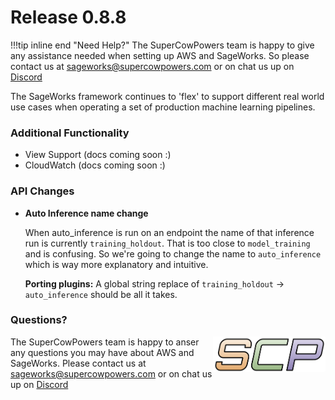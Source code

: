 # Release 0.8.8

!!!tip inline end "Need Help?"
    The SuperCowPowers team is happy to give any assistance needed when setting up AWS and SageWorks. So please contact us at [sageworks@supercowpowers.com](mailto:sageworks@supercowpowers.com) or on chat us up on [Discord](https://discord.gg/WHAJuz8sw8) 

The SageWorks framework continues to 'flex' to support different real world use cases when operating a set of production machine learning pipelines.

### Additional Functionality
- View Support (docs coming soon :)
- CloudWatch (docs coming soon :)

### API Changes
- **Auto Inference name change**

    When auto_inference is run on an endpoint the name of that inference run is currently `training_holdout`. That is too close to `model_training` and is confusing. So we're going to change the name to `auto_inference` which is way more explanatory and intuitive.
    
    **Porting plugins:** A global string replace of `training_holdout` → `auto_inference` should be all it takes.
    
### Questions?
<img align="right" src="../../images/scp.png" width="180">

The SuperCowPowers team is happy to anser any questions you may have about AWS and SageWorks. Please contact us at [sageworks@supercowpowers.com](mailto:sageworks@supercowpowers.com) or on chat us up on [Discord](https://discord.gg/WHAJuz8sw8) 


